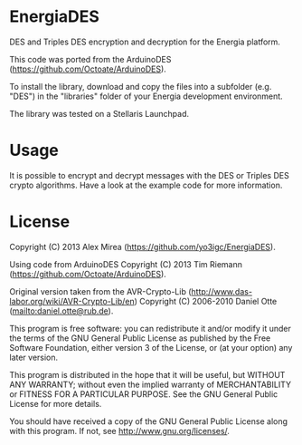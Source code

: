 EnergiaDES
==========

DES and Triples DES encryption and decryption for the Energia platform.

This code was ported from the ArduinoDES
(<https://github.com/Octoate/ArduinoDES>).

To install the library, download and copy the files into a subfolder (e.g. 
"DES") in the "libraries" folder of your Energia development environment.

The library was tested on a Stellaris Launchpad.


Usage
=====

It is possible to encrypt and decrypt messages with the DES or Triples DES
crypto algorithms. Have a look at the example code for more information.


License
=======

Copyright (C) 2013 Alex Mirea (<https://github.com/yo3igc/EnergiaDES>).

Using code from ArduinoDES
Copyright (C) 2013 Tim Riemann (<https://github.com/Octoate/ArduinoDES>).

Original version taken from the AVR-Crypto-Lib 
(<http://www.das-labor.org/wiki/AVR-Crypto-Lib/en>)
Copyright (C) 2006-2010  Daniel Otte (<mailto:daniel.otte@rub.de>).

This program is free software: you can redistribute it and/or modify
it under the terms of the GNU General Public License as published by
the Free Software Foundation, either version 3 of the License, or
(at your option) any later version.

This program is distributed in the hope that it will be useful,
but WITHOUT ANY WARRANTY; without even the implied warranty of
MERCHANTABILITY or FITNESS FOR A PARTICULAR PURPOSE.  See the
GNU General Public License for more details.

You should have received a copy of the GNU General Public License
along with this program.  If not, see <http://www.gnu.org/licenses/>.
